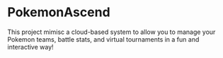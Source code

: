 # PokemonAscend
This project mimisc a cloud-based system to allow you to manage your Pokemon teams, battle stats, and virtual tournaments in a fun and interactive way!
